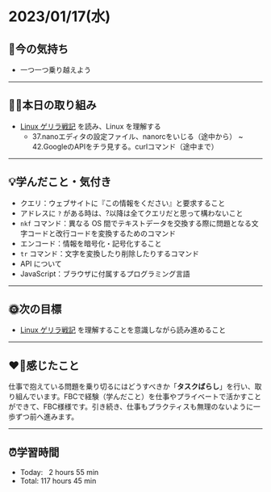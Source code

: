 # 2023/01/17(水)
## 🕺今の気持ち
- 一つ一つ乗り越えよう

---


## ✍🏻本日の取り組み
- [Linux ゲリラ戦記](https://web.archive.org/web/20210413184001/http://www.garunimo.com/program/linux/) を読み、Linux を理解する
  - 37.nanoエディタの設定ファイル、nanorcをいじる（途中から） ~ 42.GoogleのAPIをチラ見する。curlコマンド（途中まで）

---


## 💡学んだこと・気付き
- クエリ：ウェブサイトに『この情報をください』と要求すること
- アドレスに `?` がある時は、?以降は全てクエリだと思って構わないこと
- `nkf` コマンド：異なる OS 間でテキストデータを交換する際に問題となる文字コードと改行コードを変換するためのコマンド
- エンコード：情報を暗号化・記号化すること
- `tr` コマンド：文字を変換したり削除したりするコマンド
- API について
- JavaScript：ブラウザに付属するプログラミング言語
---


## 🌞次の目標
- [Linux ゲリラ戦記](https://web.archive.org/web/20210413184001/http://www.garunimo.com/program/linux/) を理解することを意識しながら読み進めること

---


## ❤️‍🔥感じたこと
仕事で抱えている問題を乗り切るにはどうすべきか「**タスクばらし**」を行い、取り組んでいます。FBCで経験（学んだこと）を仕事やプライベートで活かすことができて、FBC様様です。引き続き、仕事もプラクティスも無理のないように一歩ずつ前へ進みます。

---


## ⏰学習時間
- Today:&nbsp;&nbsp; 2 hours 55 min
- Total: 117 hours 45 min
